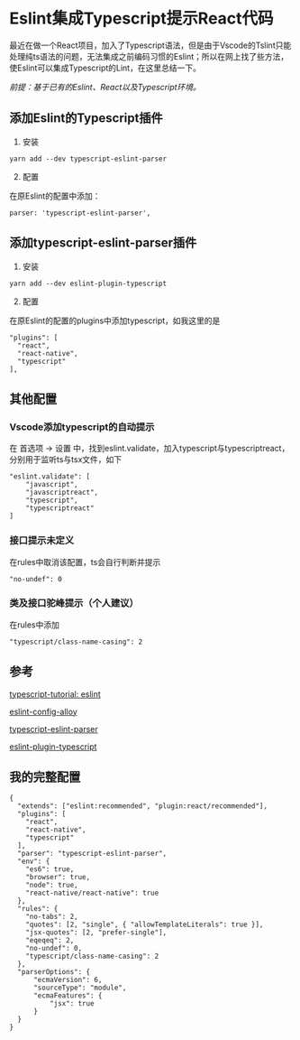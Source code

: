 # Eslint集成Typescript提示React代码

最近在做一个React项目，加入了Typescript语法，但是由于Vscode的Tslint只能处理纯ts语法的问题，无法集成之前编码习惯的Eslint；所以在网上找了些方法，使Eslint可以集成Typescript的Lint，在这里总结一下。

*前提：基于已有的Eslint、React以及Typescript环境。*

## 添加Eslint的Typescript插件

1. 安装

```yarn add --dev typescript-eslint-parser```

2. 配置

在原Eslint的配置中添加：

```parser: 'typescript-eslint-parser',```

## 添加typescript-eslint-parser插件

1. 安装

```yarn add --dev eslint-plugin-typescript```

2. 配置

在原Eslint的配置的plugins中添加typescript，如我这里的是

```
"plugins": [
  "react",
  "react-native",
  "typescript"
],
```

## 其他配置

### Vscode添加typescript的自动提示

在 首选项 -> 设置 中，找到eslint.validate，加入typescript与typescriptreact，分别用于监听ts与tsx文件，如下
```
"eslint.validate": [
    "javascript",
    "javascriptreact",
    "typescript",
    "typescriptreact"
]
```

### 接口提示未定义

在rules中取消该配置，ts会自行判断并提示

```"no-undef": 0```

### 类及接口驼峰提示（个人建议）

在rules中添加

```"typescript/class-name-casing": 2```


## 参考

[typescript-tutorial: eslint](https://github.com/xcatliu/typescript-tutorial/blob/master/ecosystem/eslint.md)

[eslint-config-alloy](https://github.com/AlloyTeam/eslint-config-alloy)

[typescript-eslint-parser](https://github.com/eslint/typescript-eslint-parser)

[eslint-plugin-typescript](https://github.com/nzakas/eslint-plugin-typescript)

## 我的完整配置

```
{
  "extends": ["eslint:recommended", "plugin:react/recommended"],
  "plugins": [
    "react",
    "react-native",
    "typescript"
  ],
  "parser": "typescript-eslint-parser",
  "env": {
    "es6": true,
    "browser": true,
    "node": true,
    "react-native/react-native": true
  },
  "rules": {
    "no-tabs": 2,
    "quotes": [2, "single", { "allowTemplateLiterals": true }],
    "jsx-quotes": [2, "prefer-single"],
    "eqeqeq": 2,
    "no-undef": 0,
    "typescript/class-name-casing": 2
  },
  "parserOptions": {
      "ecmaVersion": 6,
      "sourceType": "module",
      "ecmaFeatures": {
          "jsx": true
      }
  }
}
```
